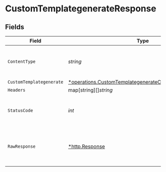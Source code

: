 # CustomTemplategenerateResponse


## Fields

| Field                                                                                                                               | Type                                                                                                                                | Required                                                                                                                            | Description                                                                                                                         |
| ----------------------------------------------------------------------------------------------------------------------------------- | ----------------------------------------------------------------------------------------------------------------------------------- | ----------------------------------------------------------------------------------------------------------------------------------- | ----------------------------------------------------------------------------------------------------------------------------------- |
| `ContentType`                                                                                                                       | *string*                                                                                                                            | :heavy_check_mark:                                                                                                                  | HTTP response content type for this operation                                                                                       |
| `CustomTemplategenerate`                                                                                                            | [*operations.CustomTemplategenerateCustomTemplategenerate](../../models/operations/customtemplategeneratecustomtemplategenerate.md) | :heavy_minus_sign:                                                                                                                  | OK                                                                                                                                  |
| `Headers`                                                                                                                           | map[string][]*string*                                                                                                               | :heavy_minus_sign:                                                                                                                  | N/A                                                                                                                                 |
| `StatusCode`                                                                                                                        | *int*                                                                                                                               | :heavy_check_mark:                                                                                                                  | HTTP response status code for this operation                                                                                        |
| `RawResponse`                                                                                                                       | [*http.Response](https://pkg.go.dev/net/http#Response)                                                                              | :heavy_minus_sign:                                                                                                                  | Raw HTTP response; suitable for custom response parsing                                                                             |